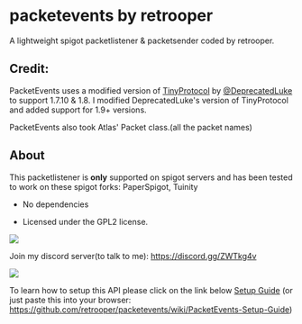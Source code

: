 # packetevents by retrooper

A lightweight spigot packetlistener & packetsender coded by retrooper.

## Credit:

PacketEvents uses a modified version of [TinyProtocol](http://github.com/dmulloy2/ProtocolLib/blob/master/TinyProtocol/src/main/java/com/comphenix/tinyprotocol/TinyProtocol.java) by [@DeprecatedLuke](https://github.com/DeprecatedLuke) to support 1.7.10 & 1.8.
I modified DeprecatedLuke's version of TinyProtocol and added support for 1.9+ versions.

PacketEvents also took Atlas' Packet class.(all the packet names)

## About

This packetlistener is **only** supported on spigot servers and has been tested to work on these spigot forks: PaperSpigot, Tuinity

* No dependencies

* Licensed under the GPL2 license.

[![](https://img.shields.io/badge/License-GPLv2-blue.svg)](https://www.gnu.org/licenses/gpl-2.0)

Join my discord server(to talk to me): https://discord.gg/ZWTkg4v

[![](https://jitpack.io/v/retrooper/packetevents.svg)](https://jitpack.io/#retrooper/packetevents)

To learn how to setup this API please click on the link below
[Setup Guide](https://github.com/retrooper/packetevents/wiki/PacketEvents-Setup-Guide)
(or just paste this into your browser: https://github.com/retrooper/packetevents/wiki/PacketEvents-Setup-Guide)
